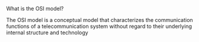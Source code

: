 What is the OSI model?

The OSI model is a conceptual model that characterizes the communication functions of a telecommunication system without regard to their underlying internal structure and technology
